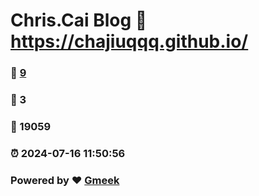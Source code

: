 # Chris.Cai Blog :link: https://chajiuqqq.github.io/ 
### :page_facing_up: [9](https://chajiuqqq.github.io//tag.html) 
### :speech_balloon: 3 
### :hibiscus: 19059 
### :alarm_clock: 2024-07-16 11:50:56 
### Powered by :heart: [Gmeek](https://github.com/Meekdai/Gmeek)
